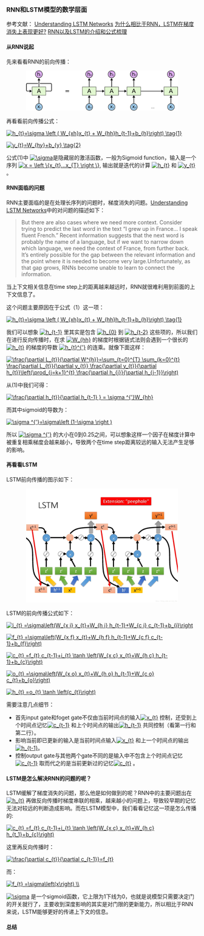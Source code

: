 ### RNN和LSTM模型的数学层面

参考文献：
[Understanding LSTM Networks]
[为什么相比于RNN，LSTM在梯度消失上表现更好?]
[RNN以及LSTM的介绍和公式梳理]

[Understanding LSTM Networks]: http://colah.github.io/posts/2015-08-Understanding-LSTMs/

[为什么相比于RNN，LSTM在梯度消失上表现更好?]: https://www.zhihu.com/question/44895610/answer/616818627

[RNN以及LSTM的介绍和公式梳理]: https://blog.csdn.net/dark_scope/article/details/47056361

#### 从RNN说起

先来看看RNN的前向传播：

<div align="center">
<img src="graph/RNN-unrolled.jpg" width=400>
</div>

再看看前向传播公式：

<a href="https://www.codecogs.com/eqnedit.php?latex=h_{t}=\sigma&space;\left&space;(&space;W_{xh}x_{t}&space;&plus;&space;W_{hh}h_{t-1}&plus;b_{h}\right)&space;\tag{1}" target="_blank"><img src="https://latex.codecogs.com/gif.latex?h_{t}=\sigma&space;\left&space;(&space;W_{xh}x_{t}&space;&plus;&space;W_{hh}h_{t-1}&plus;b_{h}\right)&space;\tag{1}" title="h_{t}=\sigma \left ( W_{xh}x_{t} + W_{hh}h_{t-1}+b_{h}\right) \tag{1}" /></a>

<a href="https://www.codecogs.com/eqnedit.php?latex=y_{t}=W_{hy}&plus;b_{y}&space;\tag{2}" target="_blank"><img src="https://latex.codecogs.com/gif.latex?y_{t}=W_{hy}&plus;b_{y}&space;\tag{2}" title="y_{t}=W_{hy}+b_{y} \tag{2}" /></a>

公式(1)中 <a href="https://www.codecogs.com/eqnedit.php?latex=\sigma" target="_blank"><img src="https://latex.codecogs.com/gif.latex?\sigma" title="\sigma" /></a>是隐藏层的激活函数，一般为Sigmoid function，输入是一个序列  <a href="https://www.codecogs.com/eqnedit.php?latex=x&space;=&space;\left&space;\{x_{t}...x_{T}&space;\right&space;\}" target="_blank"><img src="https://latex.codecogs.com/gif.latex?x&space;=&space;\left&space;\{x_{t}...x_{T}&space;\right&space;\}" title="x = \left \{x_{t}...x_{T} \right \}" /></a>, 输出就是迭代的计算 <a href="https://www.codecogs.com/eqnedit.php?latex=h_{t}" target="_blank"><img src="https://latex.codecogs.com/gif.latex?h_{t}" title="h_{t}" /></a> 和 <a href="https://www.codecogs.com/eqnedit.php?latex=y_{t}" target="_blank"><img src="https://latex.codecogs.com/gif.latex?y_{t}" title="y_{t}" /></a>。

#### RNN面临的问题
RNN主要面临的是在处理长序列的问题时，梯度消失的问题。[Understanding LSTM Networks]中的对问题的描述如下：
>But there are also cases where we need more context. Consider trying to predict the last word in the text “I grew up in France… I speak fluent French.” Recent information suggests that the next word is probably the name of a language, but if we want to narrow down which language, we need the context of France, from further back. It’s entirely possible for the gap between the relevant information and the point where it is needed to become very large.Unfortunately, as that gap grows, RNNs become unable to learn to connect the information.

当上下文相关信息在time step上的距离越来越远时，RNN就很难利用到前面的上下文信息了。


这个问题主要原因在于公式（1）这一项：


<a href="https://www.codecogs.com/eqnedit.php?latex=h_{t}=\sigma&space;\left&space;(&space;W_{xh}x_{t}&space;&plus;&space;W_{hh}h_{t-1}&plus;b_{h}\right)&space;\tag{1}" target="_blank"><img src="https://latex.codecogs.com/gif.latex?h_{t}=\sigma&space;\left&space;(&space;W_{xh}x_{t}&space;&plus;&space;W_{hh}h_{t-1}&plus;b_{h}\right)&space;\tag{1}" title="h_{t}=\sigma \left ( W_{xh}x_{t} + W_{hh}h_{t-1}+b_{h}\right) \tag{1}" /></a>

我们可以想象 <a href="https://www.codecogs.com/eqnedit.php?latex=h_{t-1}" target="_blank"><img src="https://latex.codecogs.com/gif.latex?h_{t-1}" title="h_{t-1}" /></a> 里其实是包含 <a href="https://www.codecogs.com/eqnedit.php?latex=h_{0}" target="_blank"><img src="https://latex.codecogs.com/gif.latex?h_{0}" title="h_{0}" /></a> 到 <a href="https://www.codecogs.com/eqnedit.php?latex=h_{t-2}" target="_blank"><img src="https://latex.codecogs.com/gif.latex?h_{t-2}" title="h_{t-2}" /></a> 这些项的，所以我们在进行反向传播时，在求 <a href="https://www.codecogs.com/eqnedit.php?latex=W_{hh}" target="_blank"><img src="https://latex.codecogs.com/gif.latex?W_{hh}" title="W_{hh}" /></a> 的梯度时根据链式法则会遇到一个很长的 <a href="https://www.codecogs.com/eqnedit.php?latex=h_{t}" target="_blank"><img src="https://latex.codecogs.com/gif.latex?h_{t}" title="h_{t}" /></a> 的梯度的导数 <a href="https://www.codecogs.com/eqnedit.php?latex=h_{t}^{'}" target="_blank"><img src="https://latex.codecogs.com/gif.latex?h_{t}^{'}" title="h_{t}^{'}" /></a> 的连乘。就像下面这样：

<a href="https://www.codecogs.com/eqnedit.php?latex=\frac{\partial&space;L_{t}}{\partial&space;W^{h}}=\sum_{t=0}^{T}&space;\sum_{k=0}^{t}&space;\frac{\partial&space;L_{t}}{\partial&space;y_{t}}&space;\frac{\partial&space;y_{t}}{\partial&space;h_{t}}\left(\prod_{j=k&plus;1}^{t}&space;\frac{\partial&space;h_{j}}{\partial&space;h_{j-1}}\right)" target="_blank"><img src="https://latex.codecogs.com/gif.latex?\frac{\partial&space;L_{t}}{\partial&space;W^{h}}=\sum_{t=0}^{T}&space;\sum_{k=0}^{t}&space;\frac{\partial&space;L_{t}}{\partial&space;y_{t}}&space;\frac{\partial&space;y_{t}}{\partial&space;h_{t}}\left(\prod_{j=k&plus;1}^{t}&space;\frac{\partial&space;h_{j}}{\partial&space;h_{j-1}}\right)" title="\frac{\partial L_{t}}{\partial W^{h}}=\sum_{t=0}^{T} \sum_{k=0}^{t} \frac{\partial L_{t}}{\partial y_{t}} \frac{\partial y_{t}}{\partial h_{t}}\left(\prod_{j=k+1}^{t} \frac{\partial h_{j}}{\partial h_{j-1}}\right)" /></a>

从(1)中我们可得：

<a href="https://www.codecogs.com/eqnedit.php?latex=\frac{\partial&space;h_{t}}{\partial&space;h_{t-1}&space;}&space;=&space;\sigma&space;^{'}W_{hh}" target="_blank"><img src="https://latex.codecogs.com/gif.latex?\frac{\partial&space;h_{t}}{\partial&space;h_{t-1}&space;}&space;=&space;\sigma&space;^{'}W_{hh}" title="\frac{\partial h_{t}}{\partial h_{t-1} } = \sigma ^{'}W_{hh}" /></a>

而其中sigmoid的导数为：

<a href="https://www.codecogs.com/eqnedit.php?latex=\sigma&space;^{'}=\sigma\left&space;(1-\sigma&space;\right&space;)" target="_blank"><img src="https://latex.codecogs.com/gif.latex?\sigma&space;^{'}=\sigma\left&space;(1-\sigma&space;\right&space;)" title="\sigma ^{'}=\sigma\left (1-\sigma \right )" /></a>

所以 <a href="https://www.codecogs.com/eqnedit.php?latex=\sigma&space;^{'}" target="_blank"><img src="https://latex.codecogs.com/gif.latex?\sigma&space;^{'}" title="\sigma ^{'}" /></a> 的大小在0到0.25之间，可以想象这样一个因子在梯度计算中被重复相乘梯度会越来越小，导致两个在time step距离较远的输入无法产生足够的影响。

#### 再看看LSTM
LSTM前向传播的图示如下：

<div align="center">
<img src="graph/lstm-lhy.jpg" width=400>
</div>

LSTM的前向传播公式如下：

<a href="https://www.codecogs.com/eqnedit.php?latex=i_{t}&space;=\sigma\left(W_{x&space;i}&space;x_{t}&plus;W_{h&space;i}&space;h_{t-1}&plus;W_{c&space;i}&space;c_{t-1}&plus;b_{i}\right" target="_blank"><img src="https://latex.codecogs.com/gif.latex?i_{t}&space;=\sigma\left(W_{x&space;i}&space;x_{t}&plus;W_{h&space;i}&space;h_{t-1}&plus;W_{c&space;i}&space;c_{t-1}&plus;b_{i}\right" title="i_{t} =\sigma\left(W_{x i} x_{t}+W_{h i} h_{t-1}+W_{c i} c_{t-1}+b_{i}\right" /></a>

<a href="https://www.codecogs.com/eqnedit.php?latex=f_{t}&space;=\sigma\left(W_{x&space;f}&space;x_{t}&plus;W_{h&space;f}&space;h_{t-1}&plus;W_{c&space;f}&space;c_{t-1}&plus;b_{f}\right)" target="_blank"><img src="https://latex.codecogs.com/gif.latex?f_{t}&space;=\sigma\left(W_{x&space;f}&space;x_{t}&plus;W_{h&space;f}&space;h_{t-1}&plus;W_{c&space;f}&space;c_{t-1}&plus;b_{f}\right)" title="f_{t} =\sigma\left(W_{x f} x_{t}+W_{h f} h_{t-1}+W_{c f} c_{t-1}+b_{f}\right)" /></a>

<a href="https://www.codecogs.com/eqnedit.php?latex=c_{t}&space;=f_{t}&space;c_{t-1}&plus;i_{t}&space;\tanh&space;\left(W_{x&space;c}&space;x_{t}&plus;W_{h&space;c}&space;h_{t-1}&plus;b_{c}\right)" target="_blank"><img src="https://latex.codecogs.com/gif.latex?c_{t}&space;=f_{t}&space;c_{t-1}&plus;i_{t}&space;\tanh&space;\left(W_{x&space;c}&space;x_{t}&plus;W_{h&space;c}&space;h_{t-1}&plus;b_{c}\right)" title="c_{t} =f_{t} c_{t-1}+i_{t} \tanh \left(W_{x c} x_{t}+W_{h c} h_{t-1}+b_{c}\right)" /></a>

<a href="https://www.codecogs.com/eqnedit.php?latex=o_{t}&space;=\sigma\left(W_{x&space;o}&space;x_{t}&plus;W_{h&space;o}&space;h_{t-1}&plus;W_{c&space;o}&space;c_{t}&plus;b_{o}\right)" target="_blank"><img src="https://latex.codecogs.com/gif.latex?o_{t}&space;=\sigma\left(W_{x&space;o}&space;x_{t}&plus;W_{h&space;o}&space;h_{t-1}&plus;W_{c&space;o}&space;c_{t}&plus;b_{o}\right)" title="o_{t} =\sigma\left(W_{x o} x_{t}+W_{h o} h_{t-1}+W_{c o} c_{t}+b_{o}\right)" /></a>

<a href="https://www.codecogs.com/eqnedit.php?latex=h_{t}&space;=o_{t}&space;\tanh&space;\left(c_{t}\right)" target="_blank"><img src="https://latex.codecogs.com/gif.latex?h_{t}&space;=o_{t}&space;\tanh&space;\left(c_{t}\right)" title="h_{t} =o_{t} \tanh \left(c_{t}\right)" /></a>

需要注意几点细节：
  * 首先input gate和foget gate不仅由当前时间点的输入<a href="https://www.codecogs.com/eqnedit.php?latex=x_{t}" target="_blank"><img src="https://latex.codecogs.com/gif.latex?x_{t}" title="x_{t}" /></a> 控制，还受到上个时间点记忆<a href="https://www.codecogs.com/eqnedit.php?latex=c_{t-1}" target="_blank"><img src="https://latex.codecogs.com/gif.latex?c_{t-1}" title="c_{t-1}" /></a> 和上个时间点的输出<a href="https://www.codecogs.com/eqnedit.php?latex=h_{t-1}" target="_blank"><img src="https://latex.codecogs.com/gif.latex?h_{t-1}" title="h_{t-1}" /></a> 共同控制（看第一行和第二行）。
  * 影响当前即已更新的输入是当前时间点输入<a href="https://www.codecogs.com/eqnedit.php?latex=x_{t}" target="_blank"><img src="https://latex.codecogs.com/gif.latex?x_{t}" title="x_{t}" /></a> 和上一个时间点的输出<a href="https://www.codecogs.com/eqnedit.php?latex=h_{t-1}" target="_blank"><img src="https://latex.codecogs.com/gif.latex?h_{t-1}" title="h_{t-1}" /></a>。
  * 控制output gate与其他两个gate不同的是输入中不包含上个时间点记忆<a href="https://www.codecogs.com/eqnedit.php?latex=c_{t-1}" target="_blank"><img src="https://latex.codecogs.com/gif.latex?c_{t-1}" title="c_{t-1}" /></a> 取而代之的是当前更新过的记忆<a href="https://www.codecogs.com/eqnedit.php?latex=c_{t}" target="_blank"><img src="https://latex.codecogs.com/gif.latex?c_{t}" title="c_{t}" /></a> 。

#### LSTM是怎么解决RNN的问题的呢？
LSTM缓解了梯度消失的问题，那么他是如何做到的呢？RNN中的主要问题出在<a href="https://www.codecogs.com/eqnedit.php?latex=h_{t}" target="_blank"><img src="https://latex.codecogs.com/gif.latex?h_{t}" title="h_{t}" /></a> 再做反向传播时梯度串联的相乘，越来越小的问题上，导致较早期的记忆无法对较远的判断造成影响。而在LSTM模型中，我们看看记忆这一项是怎么传播的:

<a href="https://www.codecogs.com/eqnedit.php?latex=c_{t}&space;=f_{t}&space;c_{t-1}&plus;i_{t}&space;\tanh&space;\left(W_{x&space;c}&space;x_{t}&plus;W_{h&space;c}&space;h_{t_1}&plus;b_{c}\right)" target="_blank"><img src="https://latex.codecogs.com/gif.latex?c_{t}&space;=f_{t}&space;c_{t-1}&plus;i_{t}&space;\tanh&space;\left(W_{x&space;c}&space;x_{t}&plus;W_{h&space;c}&space;h_{t_1}&plus;b_{c}\right)" title="c_{t} =f_{t} c_{t-1}+i_{t} \tanh \left(W_{x c} x_{t}+W_{h c} h_{t_1}+b_{c}\right)" /></a>

这里再反向传播时：

<a href="https://www.codecogs.com/eqnedit.php?latex=\frac{\partial&space;c_{t}}{\partial&space;c_{t-1}}=f_{t}" target="_blank"><img src="https://latex.codecogs.com/gif.latex?\frac{\partial&space;c_{t}}{\partial&space;c_{t-1}}=f_{t}" title="\frac{\partial c_{t}}{\partial c_{t-1}}=f_{t}" /></a>

而：

<a href="https://www.codecogs.com/eqnedit.php?latex=f_{t}&space;=\sigma\left(x\right)&space;\\" target="_blank"><img src="https://latex.codecogs.com/gif.latex?f_{t}&space;=\sigma\left(x\right)&space;\\" title="f_{t} =\sigma\left(x\right) \\" /></a>

<a href="https://www.codecogs.com/eqnedit.php?latex=\sigma" target="_blank"><img src="https://latex.codecogs.com/gif.latex?\sigma" title="\sigma" /></a> 是一个sigmoid函数，它上限为1下线为0，也就是说模型只需要决定门的开关就行了，主要收到深度影响的其实是对门限的更新能力，所以相比于RNN来说，LSTM能够更好的传递上下文的信息。

#### 总结
